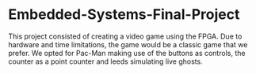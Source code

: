# Embedded-Systems-Final-Project
This project consisted of creating a video game using the FPGA. Due to hardware and time limitations, the game would be a classic game that we prefer. We opted for Pac-Man making use of the buttons as controls, the counter as a point counter and leeds simulating live ghosts.


